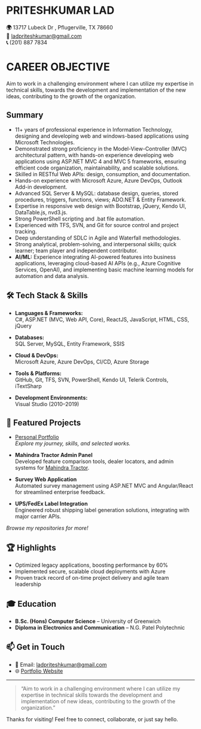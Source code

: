  # PRITESHKUMAR LAD # 
**🌍** 13717 Lubeck Dr , Pflugerville, TX 78660\
**📨** ladpriteshkumar@gmail.com\
**📞** (201) 887 7834

# CAREER OBJECTIVE #
Aim to work in a challenging environment where I can utilize my expertise in technical skills, towards the development and implementation of the new ideas, contributing to the growth of the organization.

## Summary
- 11+ years of professional experience in Information Technology, designing and developing web and windows-based applications using Microsoft Technologies.
- Demonstrated strong proficiency in the Model-View-Controller (MVC) architectural pattern, with hands-on experience developing web applications using ASP.NET MVC 4 and MVC 5 frameworks, ensuring efficient code organization, maintainability, and scalable solutions.
- Skilled in RESTful Web APIs: design, consumption, and documentation.
- Hands-on experience with Microsoft Azure, Azure DevOps, Outlook Add-in development.
- Advanced SQL Server & MySQL: database design, queries, stored procedures, triggers, functions, views; ADO.NET & Entity Framework.
- Expertise in responsive web design with Bootstrap, jQuery, Kendo UI, DataTable.js, nvd3.js.
- Strong PowerShell scripting and .bat file automation.
- Experienced with TFS, SVN, and Git for source control and project tracking.
- Deep understanding of SDLC in Agile and Waterfall methodologies.
- Strong analytical, problem-solving, and interpersonal skills; quick learner; team player and independent contributor.
- **AI/ML:** Experience integrating AI-powered features into business applications, leveraging cloud-based AI APIs (e.g., Azure Cognitive Services, OpenAI), and implementing basic machine learning models for automation and data analysis.

## 🛠️ Tech Stack & Skills

- **Languages & Frameworks:**  
  C#, ASP.NET (MVC, Web API, Core), ReactJS, JavaScript, HTML, CSS, jQuery

- **Databases:**  
  SQL Server, MySQL, Entity Framework, SSIS

- **Cloud & DevOps:**  
  Microsoft Azure, Azure DevOps, CI/CD, Azure Storage

- **Tools & Platforms:**  
  GitHub, Git, TFS, SVN, PowerShell, Kendo UI, Telerik Controls, iTextSharp

- **Development Environments:**  
  Visual Studio (2010–2019)

## 🚀 Featured Projects

- [Personal Portfolio](https://ladpriteshkumar.github.io/Portfolio/)  
  _Explore my journey, skills, and selected works._

- **Mahindra Tractor Admin Panel**  
  Developed feature comparison tools, dealer locators, and admin systems for [Mahindra Tractor](https://www.mahindratractor.com/).

- **Survey Web Application**  
  Automated survey management using ASP.NET MVC and Angular/React for streamlined enterprise feedback.

- **UPS/FedEx Label Integration**  
  Engineered robust shipping label generation solutions, integrating with major carrier APIs.

*Browse my repositories for more!*

## 🏆 Highlights

- Optimized legacy applications, boosting performance by 60%
- Implemented secure, scalable cloud deployments with Azure
- Proven track record of on-time project delivery and agile team leadership

## 🎓 Education

- **B.Sc. (Hons) Computer Science** – University of Greenwich
- **Diploma in Electronics and Communication** – N.G. Patel Polytechnic

## 📫 Get in Touch

- 📧 Email: ladpriteshkumar@gmail.com
- 🌐 [Portfolio Website](https://ladpriteshkumar.github.io/Portfolio/)
<!-- Add your LinkedIn or other links here if you'd like -->

---

> “Aim to work in a challenging environment where I can utilize my expertise in technical skills towards the development and implementation of new ideas, contributing to the growth of the organization.”

Thanks for visiting! Feel free to connect, collaborate, or just say hello.

<!---
ladpriteshkumar/ladpriteshkumar is a ✨ special ✨ repository because its `README.md` (this file) appears on your GitHub profile.
You can click the Preview link to take a look at your changes.
--->
